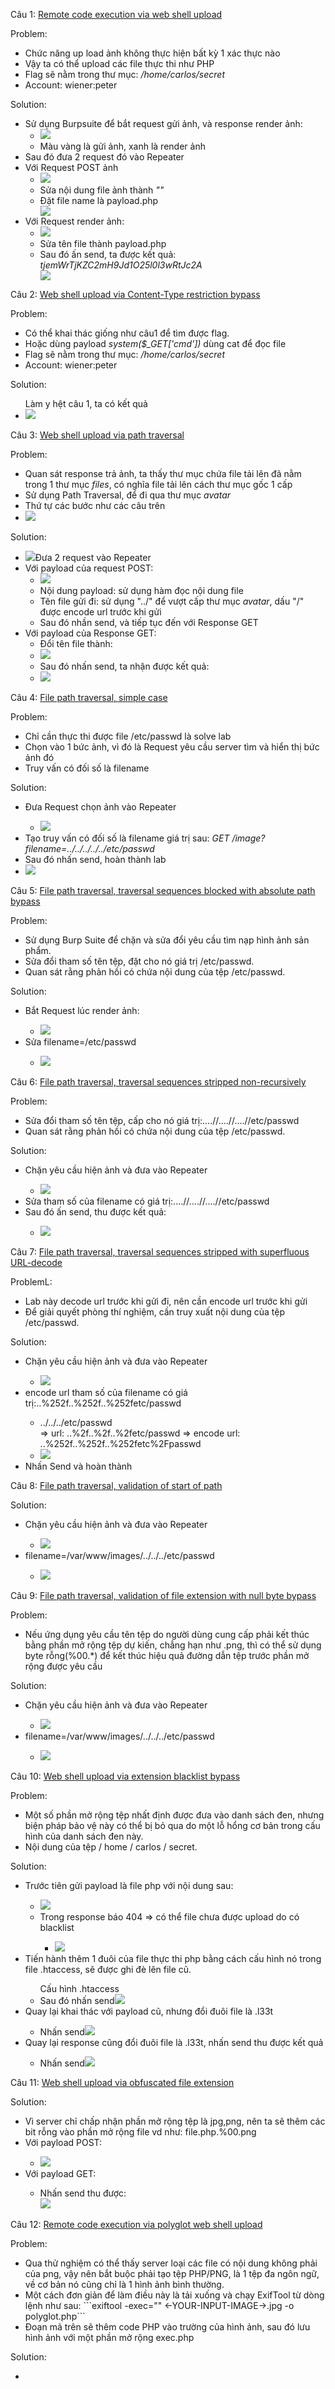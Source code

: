 Câu 1: <a href="https://portswigger.net/web-security/file-upload/lab-file-upload-remote-code-execution-via-web-shell-upload">Remote code execution via web shell upload</a>

Problem: 
<ul>
  <li>Chức năng up load ảnh không thực hiện bất kỳ 1 xác thực nào</li>
  <li>Vậy ta có thể upload các file thực thi như PHP</li>
  <li>Flag sẽ nằm trong thư mục: <i>/home/carlos/secret</i></li>
  <li>Account: wiener:peter</li>
</ul>

Solution:
<ul>
  <li>
    Sử dụng Burpsuite để bắt request gửi ảnh, và response render ảnh:<br>
    <ul>
      <li><image src="./images/request.png"></li>
      <li>Màu vàng là gửi ảnh, xanh là render ảnh</li>
    </ul>
  </li>
  <li>Sau đó đưa 2 request đó vào Repeater</li>
  <li>
    Với Request POST ảnh<br>
    <ul>
      <li><image src="./images/sendImage.png"></li>
      <li>Sửa nội dung file ảnh thành <i>"<?php echo file_get_contents('/home/carlos/secret')?>"</i></li>
      <li>Đặt file name là payload.php</li>
      <image src="./images/payload.png">
    </ul>
  </li>
  <li>
    Với Request render ảnh:<br>
    <ul>
      <li><image src="./images/renderImage.png"></li>
      <li>Sửa tên file thành payload.php</li>
      <li>Sau đó ấn send, ta được kết quả: <i>tjemWrTjKZC2mH9Jd1O25l0l3wRtJc2A</i></li>
      <image src="./images/result.png">
    </ul>
  </li>

</ul>

Câu 2: <a href="https://portswigger.net/web-security/file-upload/lab-file-upload-web-shell-upload-via-content-type-restriction-bypass">Web shell upload via Content-Type restriction bypass</a>


Problem: 
<ul>
  <li>Có thể khai thác giống như câu1 để tìm được flag. </li>
  <li>Hoặc dùng  payload <i>system($_GET['cmd'])</i> dùng cat để đọc file</li>
  <li>Flag sẽ nằm trong thư mục: <i>/home/carlos/secret</i></li>
  <li>Account: wiener:peter</li>
</ul>

Solution:

<ul>
  Làm y hệt câu 1, ta có kết quả
  <li><image src="./images/resultCau2.png"></li>
</ul>

Câu 3: <a href="https://portswigger.net/web-security/file-upload/lab-file-upload-web-shell-upload-via-path-traversal">Web shell upload via path traversal</a>


Problem: 
<ul>
  <li>Quan sát response trả ảnh, ta thấy thư mục chứa file tải lên đã nằm trong 1 thư mục <i>files</i>, có nghĩa file tải lên cách thư mục gốc 1 cấp</li>
  <li>Sử dụng Path Traversal, để đi qua thư mục <i>avatar</i></li>
  <li>Thứ tự các bước như các câu trên</li>
  <li><image src="./images/reqCau3.png"></li>
</ul>

Solution:

<ul>
  <li><image src="./images/sendRqCau3.png">Đưa 2 request vào Repeater</image></li>
  <li>
    Với payload của request POST:
    <ul>
      <li><image src="./images/payloadPostCau3.png"></li>
      <li>Nội dung payload: sử dụng hàm đọc nội dung file</li>
      <li>Tên file gửi đi: sử dụng "../" để vượt cấp thư mục <i>avatar</i>, dấu "/" được encode url trước khi gửi</li>
      <li>Sau đó nhần send, và tiếp tục đến với Response GET</li>
    </ul>
  </li>
  <li>
    Với payload của Response GET:
    <ul>
      <li>Đổi tên file thành:</li>
      <li><image src="./images/payloadGetcau3.png"></li>
      <li>Sau đó nhấn send, ta nhận được kết quả:</li>
      <li><image src="./images/resultCau3.png"></li>
    </ul>
  </li>
</ul>


Câu 4: <a href="https://portswigger.net/web-security/file-path-traversal/lab-simple">File path traversal, simple case</a>


Problem: 
<ul>
  <li>Chỉ cần thực thi được file /etc/passwd là solve lab</li>
  <li>Chọn vào 1 bức ảnh, vì đó là Request yêu cầu server tìm và hiển thị bức ảnh đó</li>
  <li>Truy vấn có đối số là filename</li>
</ul>

Solution:

<ul>
  <li>Đưa Request chọn ảnh vào Repeater</li>
    <ul><li><image src="./images/Cau4_1.png"></li></ul>
  <li>Tạo truy vấn có đối số là filename giá trị sau: <i>GET /image?filename=../../../../../etc/passwd</i> </li>
  <li>Sau đó nhấn send, hoàn thành lab</li>
  <li><image src="./images/Cau4_2.png"></li>
</ul>


Câu 5: <a href="https://portswigger.net/web-security/file-path-traversal/lab-absolute-path-bypass">File path traversal, traversal sequences blocked with absolute path bypass</a>

Problem:

<ul>
  <li>Sử dụng Burp Suite để chặn và sửa đổi yêu cầu tìm nạp hình ảnh sản phẩm.</li>
  <li>Sửa đổi tham số tên tệp, đặt cho nó giá trị /etc/passwd.</li>
  <li>Quan sát rằng phản hồi có chứa nội dung của tệp /etc/passwd.</li>
</ul>

Solution:

<ul>
  <li>Bắt Request lúc render ảnh:</li>
  <ul><li><image src="./images/Cau5_1.png"></li></ul>
  <li>Sửa filename=/etc/passwd</li>
  <ul><li><image src="./images/resultCau5.png"></li></ul>
</ul>


Câu 6: <a href="https://portswigger.net/web-security/file-path-traversal/lab-sequences-stripped-non-recursively">File path traversal, traversal sequences stripped non-recursively</a>

Problem:

<ul>
  <li>Sửa đổi tham số tên tệp, cấp cho nó giá trị:....//....//....//etc/passwd</li>
  <li>Quan sát rằng phản hồi có chứa nội dung của tệp /etc/passwd.</li>
</ul>

Solution:

<ul>
  <li>Chặn yêu cầu hiện ảnh và đưa vào Repeater</li>
  <ul><li><image src="./images/Cau6_1.png"></li></ul>
  <li>Sửa tham số của filename có giá trị:....//....//....//etc/passwd</li>
  <li>Sau đó ấn send, thu được kết quả:</li>
  <ul><li><image src="./images/result_cau6.png"></li></ul>
</ul>


Câu 7: <a href="https://portswigger.net/web-security/file-path-traversal/lab-superfluous-url-decode">File path traversal, traversal sequences stripped with superfluous URL-decode</a>

ProblemL:
<ul>
  <li>Lab này decode url trước khi gửi đi, nên cần encode url trước khi gửi</li>
  <li>Để giải quyết phòng thí nghiệm, cần truy xuất nội dung của tệp /etc/passwd.</li>
</ul>

Solution:

<ul>
  <li>Chặn yêu cầu hiện ảnh và đưa vào Repeater</li>
  <ul><li><image src="./images/Cau7_1.png"></li></ul>
  <li>encode url tham số của filename có giá trị:..%252f..%252f..%252fetc/passwd</li>
    <ul>
      <li>
      ../../../etc/passwd <br>
      => url: ..%2f..%2f..%2fetc/passwd
      => encode url: ..%252f..%252f..%252fetc%2Fpasswd
      </li>
      <li><image src="./images/resultCau7.png"></li>
    </ul>
  <li>Nhấn Send và hoàn thành</li>
</ul>


Câu 8: <a href="https://portswigger.net/web-security/file-path-traversal/lab-validate-start-of-path">File path traversal, validation of start of path</a>

Solution:

<ul>
  <li>Chặn yêu cầu hiện ảnh và đưa vào Repeater</li>
  <ul><li><image src="./images/Cau8_1.png"></li></ul>
  <li>filename=/var/www/images/../../../etc/passwd</li>
  <ul><li><image src="./images/resultCau8.png"></li></ul>
</ul>

Câu 9: <a href="https://portswigger.net/web-security/file-path-traversal/lab-validate-file-extension-null-byte-bypass">File path traversal, validation of file extension with null byte bypass</a>

Problem: 

<ul>
  <li>Nếu ứng dụng yêu cầu tên tệp do người dùng cung cấp phải kết thúc bằng phần mở rộng tệp dự kiến, chẳng hạn như .png, thì có thể sử dụng byte rỗng(%00.*) để kết thúc hiệu quả đường dẫn tệp trước phần mở rộng được yêu cầu</li>
</ul>

Solution:

<ul>
  <li>Chặn yêu cầu hiện ảnh và đưa vào Repeater</li>
  <ul><li><image src="./images/Cau9_1.png"></li></ul>
   <li>filename=/var/www/images/../../../etc/passwd</li>
  <ul><li><image src="./images/resultCau9.png"></li></ul>
</ul>

Câu 10: <a href="https://portswigger.net/web-security/file-upload/lab-file-upload-web-shell-upload-via-extension-blacklist-bypass">Web shell upload via extension blacklist bypass</a>

Problem: 

<ul>
  <li>Một số phần mở rộng tệp nhất định được đưa vào danh sách đen, nhưng biện pháp bảo vệ này có thể bị bỏ qua do một lỗ hổng cơ bản trong cấu hình của danh sách đen này.</li>
  <li>Nội dung của tệp / home / carlos / secret.</li>
</ul>

Solution:

<ul>
  <li>Trước tiên gửi payload là file php với nội dung sau:</li>
  <ul>
    <li><image src="./images/cau10_1.png"></li>
    <li>Trong response báo 404 => có thể file chưa được upload do có blacklist</li>
    <ul><li><image src="./images/Cau10_2.png"></li></ul>
  </ul>
  <li>Tiến hành thêm 1 đuôi của file thực thi php bằng cách cấu hình nó trong file .htaccess, sẽ được ghi đè lên file cũ.</li>
  <ul>
    Cấu hình .htaccess
    <li>Sau đó nhấn send<image src="./images/Cau10_3.png"></li>
  </ul>
  <li>Quay lại khai thác với payload cũ, nhưng đổi đuôi file là .l33t</li>
  <ul><li>Nhấn send<image src="./images/Cau10_4.png"></li></ul>
  <li>Quay lại response cũng đổi đuôi file là .l33t, nhấn send thu được kết quả</li>
  <ul><li>Nhấn send<image src="./images/resultCau10.png"></li></ul>
</ul>


Câu 11: <a href="https://portswigger.net/web-security/file-upload/lab-file-upload-web-shell-upload-via-obfuscated-file-extension">Web shell upload via obfuscated file extension</a>


Solution: 

<ul>
  <li>Vì server chỉ chấp nhận phần mở rộng tệp là jpg,png, nên ta sẽ thêm các bit rỗng vào phần mở rộng file vd như: file.php.%00.png</li>
  <li>Với payload POST:</li>
  <ul><li><image src="./images/Cau11_1.png"></li></ul>
  <li>Với payload GET:</li>
  <ul><li>Nhấn send thu được:<br><image src="./images/resultCau11.png"></li></ul>
</ul>


Câu 12: <a href="https://portswigger.net/web-security/file-upload/lab-file-upload-remote-code-execution-via-polyglot-web-shell-upload">Remote code execution via polyglot web shell upload</a>

Problem: 
<ul>
  <li>Qua thử nghiệm có thể thấy server loại các file có nội dung không phải của png, vậy nên bắt buộc phải tạo tệp PHP/PNG, là 1 tệp đa ngôn ngữ, về cơ bản nó cũng chỉ là 1 hình ảnh bình thường.</li>
  <li>Một cách đơn giản để làm điều này là tải xuống và chạy ExifTool từ dòng lệnh như sau: ```exiftool -exec="<?php echo 'START ' . file_get_contents('/home/carlos/secret') . ' END'; ?>" <-YOUR-INPUT-IMAGE->.jpg -o polyglot.php```</li>
  <li>Đoạn mã trên sẽ thêm code PHP vào trường của hình ảnh, sau đó lưu hình ảnh với một phần mở rộng exec.php </li>
</ul>

Solution:

<ul>
  <li></li>
</ul>

